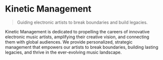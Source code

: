 # Kinetic Management

> Guiding electronic artists to break boundaries and build legacies.

Kinetic Management is dedicated to propelling the careers of innovative electronic music artists, amplifying their creative vision, and connecting them with global audiences.
We provide personalized, strategic management that empowers our artists to break boundaries, building lasting legacies, and thrive in the ever-evolving music landscape.
